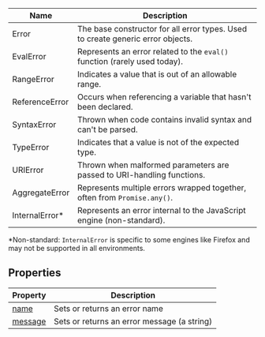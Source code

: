 | Name            | Description                                                                     |
| --------------- | ------------------------------------------------------------------------------- |
| Error           | The base constructor for all error types. Used to create generic error objects. |
| EvalError       | Represents an error related to the `eval()` function (rarely used today).       |
| RangeError      | Indicates a value that is out of an allowable range.                            |
| ReferenceError  | Occurs when referencing a variable that hasn't been declared.                   |
| SyntaxError     | Thrown when code contains invalid syntax and can't be parsed.                   |
| TypeError       | Indicates that a value is not of the expected type.                             |
| URIError        | Thrown when malformed parameters are passed to URI-handling functions.          |
| AggregateError  | Represents multiple errors wrapped together, often from `Promise.any()`.        |
| InternalError\* | Represents an error internal to the JavaScript engine (non-standard).           |

\*Non-standard: `InternalError` is specific to some engines like Firefox and may not be supported in all environments.

## Properties

| Property                                                          | Description                                 |
| ----------------------------------------------------------------- | ------------------------------------------- |
| [name](https://www.w3schools.com/jsref/prop_error_name.asp)       | Sets or returns an error name               |
| [message](https://www.w3schools.com/jsref/prop_error_message.asp) | Sets or returns an error message (a string) |
